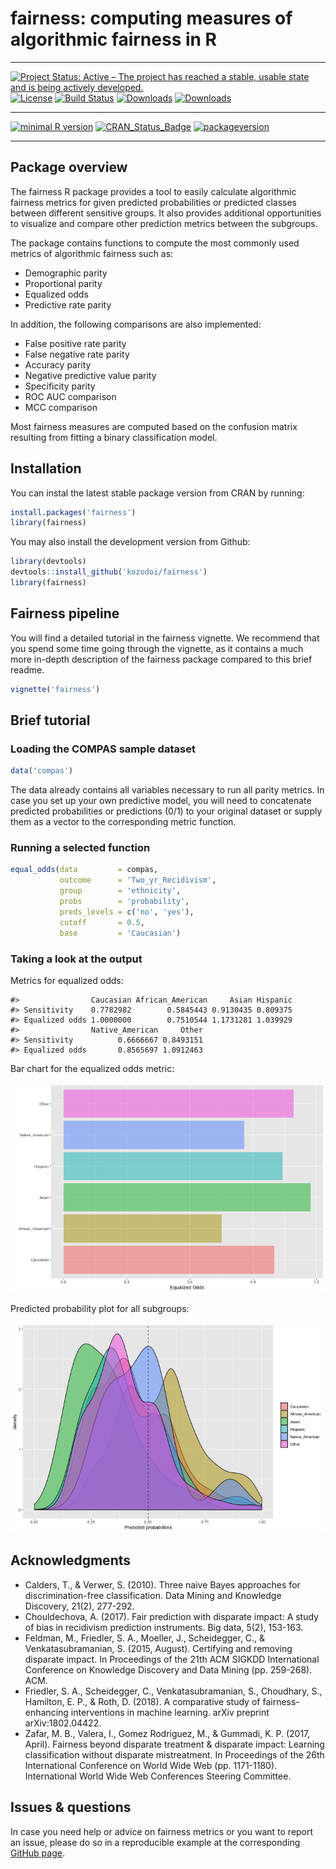 # fairness: computing measures of algorithmic fairness in R

---

[![Project Status: Active – The project has reached a stable, usable state and is being actively developed.](https://www.repostatus.org/badges/latest/active.svg)](https://www.repostatus.org/#active)
[![License](https://img.shields.io/github/license/mashape/apistatus.svg)](http://choosealicense.com/licenses/mit/)
[![Build Status](https://travis-ci.org/kozodoi/Fairness.svg?branch=master)](https://travis-ci.com/kozodoi/Fairness)
[![Downloads](https://cranlogs.r-pkg.org/badges/fairness)](https://cran.rstudio.com/web/packages/fairness/index.html)
[![Downloads](https://cranlogs.r-pkg.org/badges/grand-total/fairness?color=red)](https://cran.rstudio.com/web/packages/fairness/index.html)

---

[![minimal R version](https://img.shields.io/badge/R%3E%3D-3.6.0-6666ff.svg)](https://cran.r-project.org/)
[![CRAN_Status_Badge](https://www.r-pkg.org/badges/version/fairness)](https://www.r-pkg.org/badges/version/fairness)
[![packageversion](https://img.shields.io/badge/Package%20version-1.1.1-orange.svg?style=flat-square)](commits/master)

---

## Package overview

The fairness R package provides a tool to easily calculate algorithmic fairness metrics for given predicted probabilities or predicted classes between different sensitive groups. It also provides additional opportunities to visualize and compare other prediction metrics between the subgroups. 

The package contains functions to compute the most commonly used metrics of algorithmic fairness such as:   

- Demographic parity
- Proportional parity
- Equalized odds
- Predictive rate parity

In addition, the following comparisons are also implemented:    

- False positive rate parity
- False negative rate parity
- Accuracy parity
- Negative predictive value parity
- Specificity parity
- ROC AUC comparison
- MCC comparison

Most fairness measures are computed based on the confusion matrix resulting from fitting a binary classification model.


## Installation

You can instal the latest stable package version from CRAN by running:

```r
install.packages('fairness')
library(fairness)
```

You may also install the development version from Github:

```r
library(devtools)
devtools::install_github('kozodoi/fairness')
library(fairness)
```

## Fairness pipeline

You will find a detailed tutorial in the fairness vignette. We recommend that you spend some time going through the vignette, as it contains a much more in-depth description of the fairness package compared to this brief readme.

```r
vignette('fairness')
```

## Brief tutorial

### Loading the COMPAS sample dataset

```r
data('compas')
```

The data already contains all variables necessary to run all parity metrics. In case you set up your own predictive model, you will need to concatenate predicted probabilities or predictions (0/1) to your original dataset or supply them as a vector to the corresponding metric function.

### Running a selected function

```r
equal_odds(data         = compas, 
           outcome      = 'Two_yr_Recidivism',
           group        = 'ethnicity',
           probs        = 'probability', 
           preds_levels = c('no', 'yes'), 
           cutoff       = 0.5, 
           base         = 'Caucasian')
```

### Taking a look at the output

Metrics for equalized odds:     

```
#>                Caucasian African_American     Asian Hispanic
#> Sensitivity    0.7782982        0.5845443 0.9130435 0.809375
#> Equalized odds 1.0000000        0.7510544 1.1731281 1.039929
#>                Native_American     Other
#> Sensitivity          0.6666667 0.8493151
#> Equalized odds       0.8565697 1.0912463
```

Bar chart for the equalized odds metric:    

![Bar plot](man/figures/Plot_bar.png)


Predicted probability plot for all subgroups:    

![Bar plot](man/figures/Plot_prob.png)


## Acknowledgments
- Calders, T., & Verwer, S. (2010). Three naive Bayes approaches for discrimination-free classification. Data Mining and Knowledge Discovery, 21(2), 277-292.
- Chouldechova, A. (2017). Fair prediction with disparate impact: A study of bias in recidivism prediction instruments. Big data, 5(2), 153-163.
- Feldman, M., Friedler, S. A., Moeller, J., Scheidegger, C., & Venkatasubramanian, S. (2015, August). Certifying and removing disparate impact. In Proceedings of the 21th ACM SIGKDD International Conference on Knowledge Discovery and Data Mining (pp. 259-268). ACM.
- Friedler, S. A., Scheidegger, C., Venkatasubramanian, S., Choudhary, S., Hamilton, E. P., & Roth, D. (2018). A comparative study of fairness-enhancing interventions in machine learning. arXiv preprint arXiv:1802.04422.
- Zafar, M. B., Valera, I., Gomez Rodriguez, M., & Gummadi, K. P. (2017, April). Fairness beyond disparate treatment & disparate impact: Learning classification without disparate mistreatment. In Proceedings of the 26th International Conference on World Wide Web (pp. 1171-1180). International World Wide Web Conferences Steering Committee.


## Issues & questions

In case you need help or advice on fairness metrics or you want to report an issue, please do so in a reproducible example at the corresponding [GitHub page](https://github.com/kozodoi/fairness/issues).